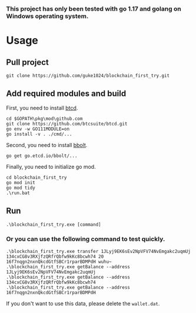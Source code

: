 ### This project has only been tested with go 1.17 and golang on Windows operating system.

# Usage

## Pull project
```shell
git clone https://github.com/guke1024/blockchain_first_try.git
```

## Add required modules and build
First, you need to install [btcd](https://github.com/btcsuite/btcd).
```shell
cd $GOPATH\pkg\mod\github.com
git clone https://github.com/btcsuite/btcd.git
go env -w GO111MODULE=on
go install -v . ./cmd/...
```
Second, you need to install [bbolt](https://github.com/etcd-io/bbolt).
```shell
go get go.etcd.io/bbolt/...
```
Finally, you need to initialize go mod.
```shell
cd blockchain_first_try
go mod init
go mod tidy
.\run.bat
```
## Run
```shell
.\blockchain_first_try.exe [command]
```

### Or you can use the following command to test quickly.
```shell
.\blockchain_first_try.exe transfer 1JLyj9EK6sEv2NpVFV74NvEmgakc2uqmUj 134cxCG8v3RXjfzQRfrQbfw9kKc8bcwh74 20 16f7nqgn2nxnQkcdGtfSBCr1rparBDMPdH wuhu~
.\blockchain_first_try.exe getBalance --address 1JLyj9EK6sEv2NpVFV74NvEmgakc2uqmUj
.\blockchain_first_try.exe getBalance --address 134cxCG8v3RXjfzQRfrQbfw9kKc8bcwh74
.\blockchain_first_try.exe getBalance --address 16f7nqgn2nxnQkcdGtfSBCr1rparBDMPdH
```
If you don't want to use this data, please delete the `wallet.dat`.
